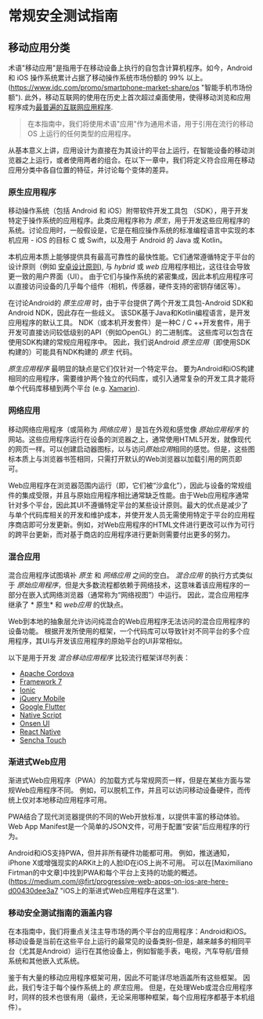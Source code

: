 # 常规安全测试指南

## 移动应用分类

术语"移动应用"是指用于在移动设备上执行的自包含计算机程序。如今，Android 和 iOS 操作系统累计占据了移动操作系统市场份额的 99% 以上。(https://www.idc.com/promo/smartphone-market-share/os "智能手机市场份额"). 此外，移动互联网的使用在历史上首次超过桌面使用，使得移动浏览和应用程序成为[最普遍的互联网应用程序](https://www.idc.com/promo/smartphone-market-share/os "Smartphone Market Share").

> 在本指南中，我们将使用术语"应用"作为通用术语，用于引用在流行的移动 OS 上运行的任何类型的应用程序。

从基本意义上讲，应用设计为直接在为其设计的平台上运行，在智能设备的移动浏览器之上运行，或者使用两者的组合。在以下一章中，我们将定义符合应用在移动应用分类中各自位置的特征，并讨论每个变体的差异。

### 原生应用程序

移动操作系统（包括 Android 和 iOS）附带软件开发工具包 （SDK），用于开发特定于操作系统的应用程序。此类应用程序称为 *原生*，用于开发这些应用程序的系统。讨论应用时，一般假设是，它是在相应操作系统的标准编程语言中实现的本机应用 - iOS 的目标 C 或 Swift，以及用于 Android 的 Java 或 Kotlin。

本机应用本质上能够提供具有最高可靠性的最快性能。它们通常遵循特定于平台的设计原则（例如 [安卓设计原则](https://developer.android.com/design/get-started/principles.html "Android Design Principles")), 与 *hybrid* 或 *web* 应用程序相比，这往往会导致更一致的用户界面（UI）。 由于它们与操作系统的紧密集成，因此本机应用程序可以直接访问设备的几乎每个组件（相机，传感器，硬件支持的密钥存储区等）。

在讨论Android的 *原生应用* 时，由于平台提供了两个开发工具包-Android SDK和Android NDK，因此存在一些歧义。 该SDK基于Java和Kotlin编程语言，是开发应用程序的默认工具。 NDK（或本机开发套件）是一种C / C ++开发套件，用于开发可直接访问较低级别的API（例如OpenGL）的二进制库。 这些库可以包含在使用SDK构建的常规应用程序中。 因此，我们说Android *原生应用*（即使用SDK构建的）可能具有NDK构建的 *原生* 代码。

*原生应用程序* 最明显的缺点是它们仅针对一个特定平台。 要为Android和iOS构建相同的应用程序，需要维护两个独立的代码库，或引入通常复杂的开发工具才能将单个代码库移植到两个平台 (e.g. [Xamarin](https://www.xamarin.com/ "Xamarin")).

### 网络应用

移动网络应用程序（或简称为 *网络应用* ）是旨在外观和感觉像 *原始应用程序* 的网站。这些应用程序运行在设备的浏览器之上，通常使用HTML5开发，就像现代的网页一样。可以创建启动器图标，以与访问*原始应用*相同的感觉。但是，这些图标本质上与浏览器书签相同，只需打开默认的Web浏览器以加载引用的网页即可。

Web应用程序在浏览器范围内运行（即，它们被“沙盒化”），因此与设备的常规组件的集成受限，并且与原始应用程序相比通常缺乏性能。由于Web应用程序通常针对多个平台，因此其UI不遵循特定平台的某些设计原则。最大的优点是减少了与单个代码库相关的开发和维护成本，并使开发人员无需使用特定于平台的应用程序商店即可分发更新。例如，对Web应用程序的HTML文件进行更改可以作为可行的跨平台更新，而对基于商店的应用程序进行更新则需要付出更多的努力。

### 混合应用

混合应用程序试图填补 *原生* 和 *网络应用* 之间的空白。 *混合应用* 的执行方式类似于 *原始应用程序*，但是大多数流程都依赖于网络技术，这意味着该应用程序的一部分在嵌入式网络浏览器（通常称为“网络视图”）中运行。 因此，混合应用程序继承了 * 原生* 和 *web应用* 的优缺点。

Web到本地的抽象层允许访问纯混合的Web应用程序无法访问的混合应用程序的设备功能。 根据开发所使用的框架，一个代码库可以导致针对不同平台的多个应用程序，其UI与开发该应用程序的原始平台的UI非常相似。

以下是用于开发 *混合移动应用程序* 比较流行框架详尽列表：

- [Apache Cordova](https://cordova.apache.org/ "Apache Cordova")
- [Framework 7](https://framework7.io/ "Framework 7")
- [Ionic](https://ionicframework.com/ "Ionic")
- [jQuery Mobile](https://jquerymobile.com/ "jQuery Mobile")
- [Google Flutter](https://flutter.dev/ "Google Flutter")
- [Native Script](https://www.nativescript.org/ "Native Script")
- [Onsen UI](https://onsen.io/ "Onsen UI")
- [React Native](https://www.reactnative.com/ "React Native")
- [Sencha Touch](https://www.sencha.com/products/touch/ "Sencha Touch")

### 渐进式Web应用

渐进式Web应用程序（PWA）的加载方式与常规网页一样，但是在某些方面与常规Web应用程序不同。 例如，可以脱机工作，并且可以访问移动设备硬件，而传统上仅对本地移动应用程序可用。

PWA结合了现代浏览器提供的不同的Web开放标准，以提供丰富的移动体验。 Web App Manifest是一个简单的JSON文件，可用于配置“安装”后应用程序的行为。

Android和iOS支持PWA，但并非所有硬件功能都可用。 例如，推送通知，iPhone X或增强现实的ARKit上的人脸ID在iOS上尚不可用。 可以在[Maximiliano Firtman的中文章]中找到PWA和每个平台上支持的功能的概述。(https://medium.com/@firt/progressive-web-apps-on-ios-are-here-d00430dee3a7 "iOS上的渐进式Web应用程序在这里").

### 移动安全测试指南的涵盖内容

在本指南中，我们将重点关注主导市场的两个平台的应用程序：Android和iOS。 移动设备是当前在这些平台上运行的最常见的设备类别–但是，越来越多的相同平台（尤其是Android）运行在其他设备上，例如智能手表，电视，汽车导航/音频系统和其他嵌入式系统。

鉴于有大量的移动应用程序框架可用，因此不可能详尽地涵盖所有这些框架。 因此，我们专注于每个操作系统上的 *原生*应用。 但是，在处理Web或混合应用程序时，同样的技术也很有用（最终，无论采用哪种框架，每个应用程序都基于本机组件）。